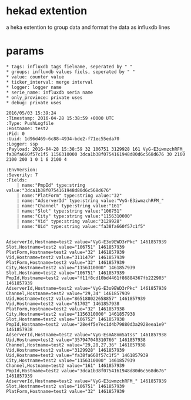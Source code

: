 # hekad extention

a heka extention to group data and format the data as influxdb lines

# params
    * tags: influxdb tags fielname, seperated by " "
    * groups: influxdb values fiels, seperated by " "
    * value: counter value 
    * ticker_interval: merge interval
    * logger: logger name
    * serie_name: influxdb seria name
    * only_province: private uses
    * debug: private uses
```
2016/05/03 15:39:24
:Timestamp: 2016-04-28 15:38:59 +0000 UTC
:Type: PushLogfile
:Hostname: test2
:Pid: 0
:Uuid: 1d96d469-6c88-4934-bde2-f71ec55eda70
:Logger: ssp
:Payload: 2016-04-28 15:38:59 32 106751 3129928 161 VyG-E3iwmzchRFM_ fa38fa660f57c1f5 1156310000 3dca1b38f0754161948d80d6c568d676 30 2160 2100 200 1 0 1 6 2100 4

:EnvVersion:
:Severity: 7
:Fields:
    | name:"PmpId" type:string value:"3dca1b38f0754161948d80d6c568d676"
    | name:"PlatForm" type:string value:"32"
    | name:"AdserverId" type:string value:"VyG-E3iwmzchRFM_"
    | name:"Channel" type:string value:"161"
    | name:"Slot" type:string value:"106751"
    | name:"City" type:string value:"1156310000"
    | name:"Vid" type:string value:"3129928"
    | name:"Uid" type:string value:"fa38fa660f57c1f5"


AdserverId,Hostname=test2 value="VyG-E3o9EWD3rPkc" 1461857939
Slot,Hostname=test2 value="106751" 1461857939
PlatForm,Hostname=test2 value="32" 1461857939
Vid,Hostname=test2 value="3111479" 1461857939
PlatForm,Hostname=test2 value="32" 1461857939
City,Hostname=test2 value="1156310000" 1461857939
Slot,Hostname=test2 value="106751" 1461857939
PmpId,Hostname=test2 value="f11f8cd10bd4461f86884367fb222903" 1461857939
AdserverId,Hostname=test2 value="VyG-E3o9EWD3rPkc" 1461857939
Channel,Hostname=test2 value="29,34" 1461857939
Uid,Hostname=test2 value="865188022658857" 1461857939
Vid,Hostname=test2 value="61702" 1461857938
PlatForm,Hostname=test2 value="32" 1461857938
City,Hostname=test2 value="1156310000" 1461857938
Slot,Hostname=test2 value="106752" 1461857938
PmpId,Hostname=test2 value="28e4f5e7ec1d4b79880d3a2928eea1e9" 1461857938
AdserverId,Hostname=test2 value="VyG-EsmA8nmSatss" 1461857938
Uid,Hostname=test2 value="357947040310766" 1461857938
Channel,Hostname=test2 value="29,28,27,36" 1461857938
Vid,Hostname=test2 value="3129928" 1461857939
Uid,Hostname=test2 value="fa38fa660f57c1f5" 1461857939
City,Hostname=test2 value="1156310000" 1461857939
Channel,Hostname=test2 value="161" 1461857939
PmpId,Hostname=test2 value="3dca1b38f0754161948d80d6c568d676" 1461857939
AdserverId,Hostname=test2 value="VyG-E3iwmzchRFM_" 1461857939
Slot,Hostname=test2 value="106751" 1461857939
PlatForm,Hostname=test2 value="32" 1461857939
```

